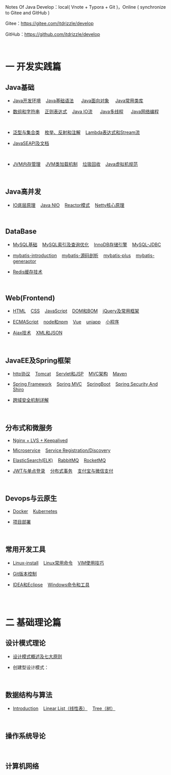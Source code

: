 Notes Of Java Develop：local( Vnote + Typora + Git )，Online ( synchronize to Gitee and GitHub )

Gitee：https://gitee.com/itdrizzle/develop

GitHub：https://github.com/itdrizzle/develop

<br>

# 一 开发实践篇

## Java基础

* [Java开发环境](JavaSE/detail/history.md) &nbsp;&nbsp; [Java基础语法](JavaSE/base.md)  &nbsp;&nbsp; &nbsp;  [Java面向对象](JavaSE/oop.md)&nbsp;&nbsp; &nbsp; [Java常用类库](JavaSE/classlib.md) &nbsp;&nbsp; 

* [数组和字符串](JavaSE/array.md) &nbsp;&nbsp;   [正则表达式](JavaSE/regex.md) &nbsp;&nbsp; [Java IO流](JavaSE/javaIO.md) &nbsp;&nbsp; &nbsp;  [Java多线程](JavaSE/thread.md) &nbsp;&nbsp; &nbsp; [Java网络编程](JavaSE/network.md) &nbsp;&nbsp;

<br>

* [泛型与集合类](JavaSE/collection.md) &nbsp;&nbsp;  [枚举、反射和注解](JavaSE/senior.md) &nbsp;&nbsp;  [Lambda表达式和Stream流](JavaSE/lambda.md) &nbsp;&nbsp;  

*  [JavaSEAPI及文档](https://www.oracle.com/cn/java/technologies/java-se-api-doc.html)&nbsp;&nbsp; 

<br>

* [JVM内存管理](Jvm/Jvm内存管理.md)  &nbsp;&nbsp;  [JVM类加载机制](Jvm/Jvm类加载.md)  &nbsp;&nbsp;   [垃圾回收](Jvm/gc.md)  &nbsp;&nbsp;   [Java虚拟机规范](Jvm/Specification.md)  &nbsp;&nbsp;  



<br>

## Java高并发
* [IO底层原理]()  &nbsp;&nbsp;  [Java NIO]()  &nbsp;&nbsp; [Reactor模式]()  &nbsp;&nbsp;  [Netty核心原理]()  &nbsp;&nbsp; 



<br/>

## DataBase

*  [MySQL基础](Database/mysql-1.md) &nbsp;&nbsp;   [MySQL索引及查询优化](Database/mysql-2.md) &nbsp;&nbsp; [InnoDB存储引擎](Database/innodb.md) &nbsp;&nbsp;   [MySQL-JDBC](Database/jdbc.md) &nbsp;&nbsp;  

*   [mybatis-introduction](Database/mybatis.md) &nbsp;&nbsp;    [mybatis-源码剖析](Database/mybatis源码.md) &nbsp;&nbsp;    [mybatis-plus](Database/mybatis-plus.md) &nbsp;&nbsp;    [mybatis-generaotor](Database/generator.md) &nbsp;&nbsp;   

* [Redis缓存技术](Database/Redis.md) 



<br/>

## Web(Frontend)

* [HTML](Web/HTML.md) &nbsp;&nbsp;   [CSS](Web/CSS.md) &nbsp;&nbsp;  [JavaScript](Web/JavaScript.md) &nbsp;&nbsp;   [DOM和BOM](Web/WebAPI.md) &nbsp;&nbsp;   [jQuery及常用框架](Web/frame.md) &nbsp;&nbsp;   

* [ECMAScript](Web/ES6.md) &nbsp;&nbsp;   [node和npm](Web/nodejs.md) &nbsp;&nbsp;     [Vue](Web/Vue.md) &nbsp;&nbsp;   [uniapp](Web/uniapp.md) &nbsp;&nbsp;   [小程序](Web/小程序.md) &nbsp;&nbsp;   

* [Ajax技术](Web/ajax.md) &nbsp;&nbsp;  [XML和JSON](Web/json.md) &nbsp;&nbsp; 

<br/>


## JavaEE及Spring框架

*  [http协议](Javaee/http.md) &nbsp;&nbsp;  [Tomcat](Javaee/tomcat.md) &nbsp;&nbsp;   [Servlet和JSP](Javaee/Servlet.md) &nbsp;&nbsp;  [MVC架构](Javaee/mvc.md) &nbsp;&nbsp;   [Maven](Tools/maven.md) &nbsp;&nbsp; 

* [Spring Framework](Frame/spring.md) &nbsp;&nbsp;  [Spring MVC](Frame/springmvc.md) &nbsp;&nbsp;   [SpringBoot](Frame/springboot.md) &nbsp;&nbsp;  [Spring Security And Shiro](Frame/security.md) &nbsp;&nbsp;  

* [跨域安全机制详解](Frame/crossDomain.md) &nbsp;&nbsp; 


<br>


## 分布式和微服务

* [Nginx + LVS + Keepalived](microservice/nginx.md) &nbsp;&nbsp; 

* [Microservice](microservice/microservice.md) &nbsp;&nbsp; [Service Registration/Discovery](microservice/discovery.md) &nbsp;&nbsp; 



* [ElasticSearch(ELK)](microservice/ElasticSearch.md) &nbsp;&nbsp;   [RabbitMQ](microservice/RabbitMQ.md) &nbsp;&nbsp;  [RocketMQ](microservice/RocketMQ.md) &nbsp;&nbsp; 

* [JWT与单点登录](microservice/jwt.md) &nbsp;&nbsp;  [分布式事务](microservice/transaction.md) &nbsp;&nbsp;    [支付宝与微信支付](microservice/pay.md)  &nbsp;&nbsp;   




<br>


## Devops与云原生

* [Docker](Cloud/Docker.md) &nbsp;&nbsp; [Kubernetes](Cloud/kubernetes.md) &nbsp;&nbsp;


*  [项目部署](Cloud/deployment.md) &nbsp;&nbsp;






<br/>


## 常用开发工具

* [Linux-install](Tools/Linux-install.md) &nbsp;&nbsp;  [Linux常用命令](Tools/Linux.md) &nbsp;&nbsp;  [VIM使用技巧](Tools/vim.md) &nbsp;&nbsp;  

* [Git版本控制](Tools/Git.md) &nbsp;&nbsp;  

* [IDEA和Eclipse](Tools/idea.md)    &nbsp;&nbsp;   [Windows命令和工具](Tools/windows.md)    &nbsp;&nbsp;  


<br/> <br/>

# 二 基础理论篇



## 设计模式理论

* [设计模式概述及七大原则](DesignPatterns/theory.md) 


* 创建型设计模式：
    


<br/>


## 数据结构与算法

* [Introduction](DataStructure/introduction.md) &nbsp;&nbsp; [Linear List（线性表）](DataStructure/LinearList.md)  &nbsp;&nbsp; [Tree（树）](DataStructure/tree.md) 

 




<br/>


## 操作系统导论



<br/>


## 计算机网络